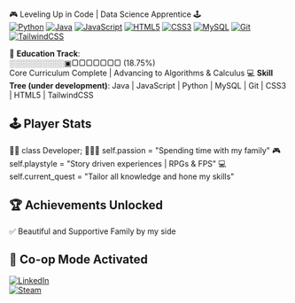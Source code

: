 🎮 Leveling Up in Code | Data Science Apprentice 🕹️  
[![Python](https://img.shields.io/badge/Python-3776AB?logo=python&logoColor=white)](https://github.com/topics/python)
[![Java](https://img.shields.io/badge/Java-007396?logo=java&logoColor=white)](https://github.com/topics/java) 
[![JavaScript](https://img.shields.io/badge/JavaScript-F7DF1E?logo=javascript&logoColor=black)](https://github.com/topics/javascript)
[![HTML5](https://img.shields.io/badge/HTML5-E34F26?logo=html5&logoColor=white)](https://github.com/topics/html5)
[![CSS3](https://img.shields.io/badge/CSS3-1572B6?logo=css3&logoColor=white)](https://github.com/topics/css3)
[![MySQL](https://img.shields.io/badge/MySQL-4479A1?logo=mysql&logoColor=white)](https://github.com/topics/mysql)
[![Git](https://img.shields.io/badge/Git-F05032?logo=git&logoColor=white)](https://github.com/topics/git)
[![TailwindCSS](https://img.shields.io/badge/TailwindCSS-38B2AC?logo=tailwind-css&logoColor=white)](https://github.com/topics/tailwindcss)

🏫 **Education Track**:  
░░░░░░░░░░▣▢▢▢▢▢▢▢ (18.75%)  
Core Curriculum Complete | Advancing to Algorithms & Calculus 
💻 **Skill Tree (under development)**: Java | JavaScript | Python | MySQL | Git | CSS3 | HTML5 | TailwindCSS


## 🕹️ Player Stats
👨‍💻 class Developer;
👨‍👩‍👧 self.passion = "Spending time with my family"
🎮 self.playstyle = "Story driven experiences | RPGs & FPS"
💻 self.current_quest = "Tailor all knowledge and hone my skills"


## 🏆 Achievements Unlocked
✅ Beautiful and Supportive Family by my side 

## 🔗 **Co-op Mode Activated**  
[![LinkedIn](https://img.shields.io/badge/LinkedIn-Professional_Network-0077B5?style=for-the-badge&logo=linkedin&logoColor=white)](https://www.linkedin.com/in/luan-el-fakih-franca/)  
[![Steam](https://img.shields.io/badge/Steam-Gaming_Profile-000000?style=for-the-badge&logo=steam&logoColor=white)](https://steamcommunity.com/id/Lcouto)


